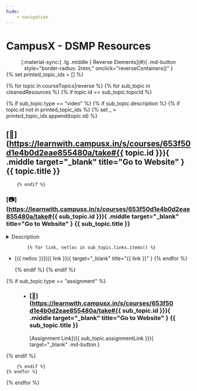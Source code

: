 ```yaml
---
hide:
    - navigation
---
```


# CampusX - DSMP Resources

<style>
#campusx-dsmp-resources {
    display: none;
}
</style>

<p align="center" style="margin: 0;" markdown>
[:material-sync:{ .lg .middle } Reverse Elements](#){ .md-button style="border-radius: 2rem;" onclick="reverseContainers()" }
</p>

<article id="resourceContainer" markdown>
{% set printed_topic_ids = [] %}

{% for topic in courseTopics|reverse %}
    {% for sub_topic in cleanedResources %}
        {% if topic.id == sub_topic.topicId %}

{% if sub_topic.type == "video" %}
    {% if sub_topic.description %}
        {% if topic.id not in printed_topic_ids %}
            {% set _ = printed_topic_ids.append(topic.id) %}
<section class="hi" markdown>

## [:bookmark:](https://learnwith.campusx.in/s/courses/653f50d1e4b0d2eae855480a/take#{{ topic.id }}){ .middle target="_blank" title="Go to Website" } **{{ topic.title }}**
        {% endif %}

### [:camera:](https://learnwith.campusx.in/s/courses/653f50d1e4b0d2eae855480a/take#{{ sub_topic.id }}){ .middle target="_blank" title="Go to Website" } {{ sub_topic.title }}

<details style="border-color: #448aff33;">
    <summary>Description</summary>
    <div style="font-family: monospace;">
    {{ sub_topic.description }}
    </div>
</details>

            {% for link, netloc in sub_topic.links.items() %}
- [{{ netloc }}]({{ link }}){ target="_blank" title="{{ link }}" }
            {% endfor %}

    {% endif %}
{% endif %}

{% if sub_topic.type == "assignment" %}

<figure style="min-width: 35%" markdown>
<div class="grid cards" markdown>

- ### [:memo:](https://learnwith.campusx.in/s/courses/653f50d1e4b0d2eae855480a/take#{{ sub_topic.id }}){ .middle target="_blank" title="Go to Website" } {{ sub_topic.title }}

    [Assignment Link]({{ sub_topic.assignmentLink }}){ target="_blank" .md-button }

</div>
</figure>

{% endif %}

        {% endif %}
    {% endfor %}
</section>
{% endfor %}
</article>

<script>
    function reverseContainers() {
        var container1 = document.getElementById('resourceContainer');
        var container2 = document.querySelector(
            'div.md-sidebar.md-sidebar--secondary > div > div > nav > ul'
        );
        reverseChildren(container1);
        reverseChildren(container2);
    }

    function reverseChildren(container) {
        var children = Array.from(container.children);
        children.reverse();
        container.innerHTML = '';
        children.forEach(function(child) {
            container.appendChild(child);
        });
    }
</script>

